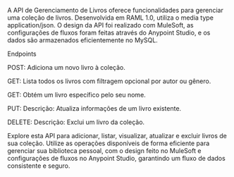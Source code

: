 A API de Gerenciamento de Livros oferece funcionalidades para gerenciar uma coleção de livros. Desenvolvida em RAML 1.0, utiliza o media type application/json. O design da API foi realizado com MuleSoft, as configurações de fluxos foram feitas através do Anypoint Studio, e os dados são armazenados eficientemente no MySQL.

Endpoints

POST:
Adiciona um novo livro à coleção.

GET:
Lista todos os livros com filtragem opcional por autor ou gênero.

GET:
Obtém um livro específico pelo seu nome.

PUT:
Descrição: Atualiza informações de um livro existente.

DELETE:
Descrição: Exclui um livro da coleção.

Explore esta API para adicionar, listar, visualizar, atualizar e excluir livros de sua coleção. Utilize as operações disponíveis de forma eficiente para gerenciar sua biblioteca pessoal, com o design feito no MuleSoft e configurações de fluxos no Anypoint Studio, garantindo um fluxo de dados consistente e seguro.





